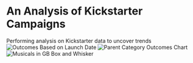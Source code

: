 # An Analysis of Kickstarter Campaigns
Performing analysis on Kickstarter data to uncover trends
![Outcomes Based on Launch Date](https://user-images.githubusercontent.com/114192448/196825378-c5bc6e7a-63ff-4a2a-87d5-3b07c840b3f6.png)
![Parent Category Outcomes Chart](https://user-images.githubusercontent.com/114192448/196825391-5051a235-3eec-418d-884c-572cc1698c8e.png)
![Musicals in GB Box and Whisker](https://user-images.githubusercontent.com/114192448/196826134-3c95285f-8179-430a-9991-e08e2fcc56d5.png)
